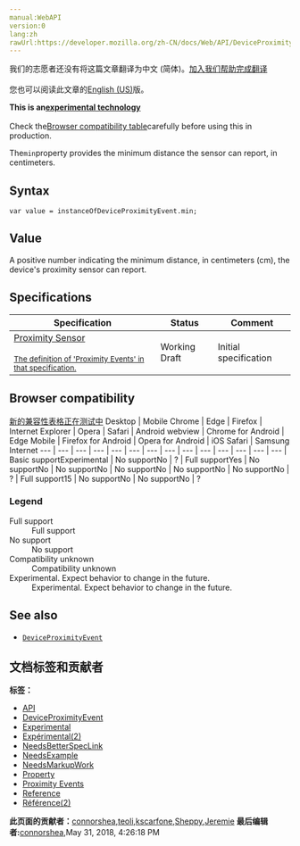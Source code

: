 ```yaml
---
manual:WebAPI
version:0
lang:zh
rawUrl:https://developer.mozilla.org/zh-CN/docs/Web/API/DeviceProximityEvent/min
---
```




<bdi>我们的志愿者还没有将这篇文章翻译为<bdi>中文 (简体)</bdi>。[加入我们帮助完成翻译](%24565 "")<br></br>您也可以阅读此文章的[English (US)](%24566 "")版。</bdi>






**This is an[experimental technology](%3404 "")**<br></br>Check the[Browser compatibility table](%24567 "")carefully before using this in production.




The`min`property provides the minimum distance the sensor can report, in centimeters.


## Syntax<a name="Syntax"></a>

```
var value = instanceOfDeviceProximityEvent.min;
```

## Value<a name="Value"></a>


A positive number indicating the minimum distance, in centimeters (cm), the device&#39;s proximity sensor can report.


## Specifications<a name="Specifications"></a>
Specification | Status | Comment 
 ---  |  ---  |  ---  | 
[Proximity Sensor<br></br><small>The definition of &#39;Proximity Events&#39; in that specification.</small>](%24568 "") | Working Draft | Initial specification 


## Browser compatibility<a name="Browser_compatibility"></a>
[新的兼容性表格正在测试中<i></i>](%3360 "")
<abbr>Desktop<i></i></abbr> | <abbr>Mobile<i></i></abbr> 
<abbr>Chrome<i></i></abbr> | <abbr>Edge<i></i></abbr> | <abbr>Firefox<i></i></abbr> | <abbr>Internet Explorer<i></i></abbr> | <abbr>Opera<i></i></abbr> | <abbr>Safari<i></i></abbr> | <abbr>Android webview<i></i></abbr> | <abbr>Chrome for Android<i></i></abbr> | <abbr>Edge Mobile<i></i></abbr> | <abbr>Firefox for Android<i></i></abbr> | <abbr>Opera for Android<i></i></abbr> | <abbr>iOS Safari<i></i></abbr> | <abbr>Samsung Internet<i></i></abbr> 
 ---  |  ---  |  ---  |  ---  |  ---  |  ---  |  ---  |  ---  |  ---  |  ---  |  ---  |  ---  |  ---  |  ---  | 
Basic support<abbr>Experimental<i></i></abbr> | <abbr>No support</abbr>No | <abbr>?</abbr> | <abbr>Full support</abbr>Yes | <abbr>No support</abbr>No | <abbr>No support</abbr>No | <abbr>No support</abbr>No | <abbr>No support</abbr>No | <abbr>No support</abbr>No | <abbr>?</abbr> | <abbr>Full support</abbr>15 | <abbr>No support</abbr>No | <abbr>No support</abbr>No | <abbr>?</abbr> 


### Legend<a name="Legend"></a>
<dl><dt id=''><abbr>Full support</abbr></dt><dd>Full support</dd><dt id=''><abbr>No support</abbr></dt><dd>No support</dd><dt id=''><abbr>Compatibility unknown</abbr></dt><dd>Compatibility unknown</dd><dt id=''><abbr>Experimental. Expect behavior to change in the future.<i></i></abbr></dt><dd>Experimental. Expect behavior to change in the future.</dd></dl>

## See also<a name="See_also"></a>

* [`DeviceProximityEvent`](%19406 "The DeviceProximityEvent interface provides information about the distance of a nearby physical object using the proximity sensor of a device.")



## 文档标签和贡献者
**标签：**
* [API](%50 "")
* [DeviceProximityEvent](%24564 "")
* [Experimental](%3379 "")
* [Expérimental(2)](%4792 "")
* [NeedsBetterSpecLink](%7041 "")
* [NeedsExample](%13047 "")
* [NeedsMarkupWork](%6810 "")
* [Property](%14490 "")
* [Proximity Events](%19407 "")
* [Reference](%3381 "")
* [Référence(2)](%3892 "")

**此页面的贡献者：**[connorshea](%5516 ""),[teoli](%160 ""),[kscarfone](%3900 ""),[Sheppy](%405 ""),[Jeremie](%4470 "")
**最后编辑者:**[connorshea](%5516 ""),<time>May 31, 2018, 4:26:18 PM</time>


